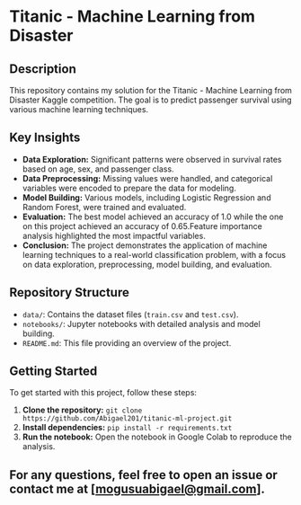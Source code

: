 # Titanic - Machine Learning from Disaster

## Description
This repository contains my solution for the Titanic - Machine Learning from Disaster Kaggle competition. The goal is to predict passenger survival using various machine learning techniques.

## Key Insights
- **Data Exploration:** Significant patterns were observed in survival rates based on age, sex, and passenger class.
- **Data Preprocessing:** Missing values were handled, and categorical variables were encoded to prepare the data for modeling.
- **Model Building:** Various models, including Logistic Regression and Random Forest, were trained and evaluated.
- **Evaluation:** The best model achieved an accuracy of 1.0 while the one on this project achieved an accuracy of 0.65.Feature importance analysis highlighted the most impactful variables.
- **Conclusion:** The project demonstrates the application of machine learning techniques to a real-world classification problem, with a focus on data exploration, preprocessing, model building, and evaluation.

## Repository Structure
- `data/`: Contains the dataset files (`train.csv` and `test.csv`).
- `notebooks/`: Jupyter notebooks with detailed analysis and model building.
- `README.md`: This file providing an overview of the project.

## Getting Started
To get started with this project, follow these steps:
1. **Clone the repository:** `git clone https://github.com/Abigael201/titanic-ml-project.git`
2. **Install dependencies:** `pip install -r requirements.txt`
3. **Run the notebook:** Open the notebook in Google Colab to reproduce the analysis.

## For any questions, feel free to open an issue or contact me at [mogusuabigael@gmail.com].
